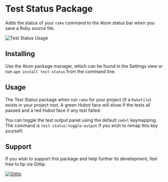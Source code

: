 # Test Status Package

Adds the status of your `rake` command to the Atom status bar when you save a
Ruby source file.

![Test Status Usage](https://raw.github.com/tombell/test-status/master/screenshots/atom-test-status.gif)

## Installing

Use the Atom package manager, which can be found in the Settings view or run
`apm install test-status` from the command line.

## Usage

The Test Status package when run `rake` for your project (if a `Rakefile`)
exists in your project root. A green Hubot face will show if the tests all
passed and a red Hubot face if any test failed.

You can toggle the test output panel using the default `cmd+l` keymapping. The
command is `test-status:toggle-output` if you wish to remap this key yourself.

## Support

If you wish to support this package and help further its development, feel free
to tip via Gittip.

[![Gittip](http://img.shields.io/gittip/tombell.png)](https://www.gittip.com/tombell/)
